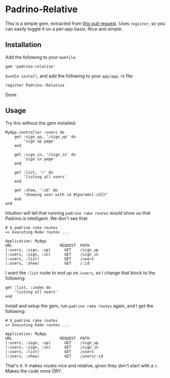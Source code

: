 Padrino-Relative
===============
This is a simple gem, extracted from [this pull request](https://github.com/padrino/padrino-framework/pull/955). Uses `register`, so you can easily toggle it on a per-app basis. Nice and simple.

Installation
-----
Add the following to your `Gemfile`:

    gem 'padrino-relative'

`bundle install`, and add the following to your `app/app.rb` file:

    register Padrino::Relative

Done.

Usage
-----
Try this without the gem installed:

    MyApp.controller :users do
        get :sign_up, '/sign_up' do
            'sign up page'
        end

        get :sign_in, '/sign_in' do
            'sign in page'
        end

        get :list, '/' do
            'listing all users'
        end

        get :show, ':id' do
            "showing user with id #{params[:id]}"
        end
    end

Intuition will tell that running `padrino rake routes` would show us that Padrino is intelligent. We don't see that:

    # $ padrino rake routes
    => Executing Rake routes ...

    Application: MyApp
    URL                     REQUEST  PATH
    (:users, :sign, :up)      GET    /sign_up
    (:users, :sign, :in)      GET    /sign_in
    (:users, :list)           GET    /users
    (:users, :show)           GET    /:id

I want the `:list` route to end up on `/users`, so I change that block to the following:

    get :list, :index do
        'listing all users'
    end

Install and setup the gem, run `padrino rake routes` again, and I get the following:

    # $ padrino rake routes
    => Executing Rake routes ...

    Application: MyApp
    URL                     REQUEST  PATH
    (:users, :sign, :up)      GET    /sign_up
    (:users, :sign, :in)      GET    /sign_in
    (:users, :list)           GET    /users
    (:users, :show)           GET    /users/:id

That's it. It makes routes nice and relative, given they don't start with a `/`. Makes the code more DRY.
